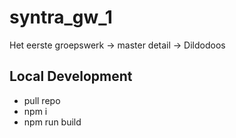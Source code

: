 # syntra_gw_1

Het eerste groepswerk -> master detail -> Dildodoos

## Local Development

- pull repo
- npm i
- npm run build

